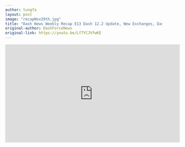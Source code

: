 ```yaml
---
author: tungfa
layout: post
image: "recapNov20th.jpg"
title: "Dash News Weekly Recap E13 Dash 12.2 Update, New Exchanges, Dash Core Q3 Report & More!"
original-author: DashForceNews
original-link: https://youtu.be/Lf7YCJVfwKE
---
```

<iframe width="560" height="315" src="https://www.youtube.com/embed/Lf7YCJVfwKE" frameborder="0" allowfullscreen></iframe>
